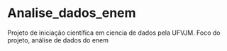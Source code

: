 # Analise_dados_enem
Projeto de iniciação científica em ciencia de dados pela UFVJM. Foco do projeto, análise de dados do enem

